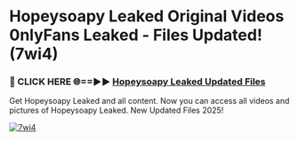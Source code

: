 # Hopeysoapy Leaked Original Videos 0nlyFans Leaked - Files Updated! (7wi4)

<h3>🔴 CLICK HERE 🌐==►► <a href="https://tinyurl.com/ehrbuxhb" rel="nofollow">Hopeysoapy Leaked Updated Files</a></h3>

Get Hopeysoapy Leaked and all content. Now you can access all videos and pictures of Hopeysoapy Leaked. New Updated Files 2025!

[![7wi4](https://i.imgur.com/lVYEuWS.gif)](https://tinyurl.com/ehrbuxhb)
